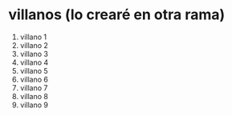 # villanos (lo crearé en otra rama)

1. villano 1
2. villano 2
3. villano 3
4. villano 4
5. villano 5
6. villano 6
7. villano 7
8. villano 8
9. villano 9